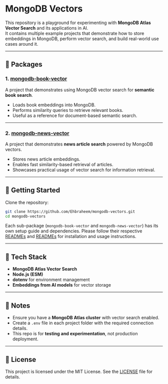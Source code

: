 # MongoDB Vectors

This repository is a playground for experimenting with **MongoDB Atlas Vector Search** and its applications in AI.  
It contains multiple example projects that demonstrate how to store embeddings in MongoDB, perform vector search, and build real-world use cases around it.

---

## 📂 Packages

### 1. [mongodb-book-vector](./mongodb-book-vector/README.md)
A project that demonstrates using MongoDB vector search for **semantic book search**.  
- Loads book embeddings into MongoDB.  
- Performs similarity queries to retrieve relevant books.  
- Useful as a reference for document-based semantic search.  

---

### 2. [mongodb-news-vector](./mongodb-news-vector/README.md)
A project that demonstrates **news article search** powered by MongoDB vectors.  
- Stores news article embeddings.  
- Enables fast similarity-based retrieval of articles.  
- Showcases practical usage of vector search for information retrieval.  

---

## 🚀 Getting Started

Clone the repository:

```bash
git clone https://github.com/Ehbraheem/mongodb-vectors.git
cd mongodb-vectors
````

Each sub-package (`mongodb-book-vector` and `mongodb-news-vector`) has its own setup guide and dependencies.
Please follow their respective [READMEs](./mongodb-book-vector/README.md) and [READMEs](./mongodb-news-vector/README.md) for installation and usage instructions.

---

## 🧩 Tech Stack

* **MongoDB Atlas Vector Search**
* **Node.js (ESM)**
* **dotenv** for environment management
* **Embeddings from AI models** for vector storage

---

## 📌 Notes

* Ensure you have a **MongoDB Atlas cluster** with vector search enabled.
* Create a `.env` file in each project folder with the required connection details.
* This repo is for **testing and experimentation**, not production deployment.

---

## 📜 License

This project is licensed under the MIT License. See the [LICENSE](./LICENSE) file for details.

